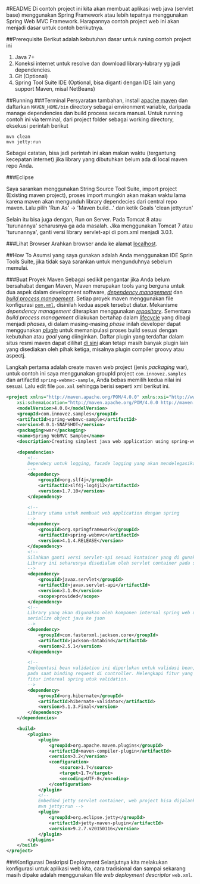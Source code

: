 #README
Di contoh project ini kita akan membuat aplikasi web java (servlet base) menggunakan Spring Framework atau lebih tepatnya menggunakan Spring Web MVC Framework. Harapannya contoh project web ini akan menjadi dasar untuk contoh berikutnya.

##Prerequisite
Berikut adalah kebutuhan dasar untuk runing contoh project ini

1. Java 7+
2. Koneksi internet untuk resolve dan download library-lubrary yg jadi dependencies.
3. Git (Optional)
4. Spring Tool Suite IDE (Optional, bisa diganti dengan IDE lain yang support Maven, misal NetBeans)

##Running
###Terminal
Persyaratan tambahan, install [apache maven](maven.apache.org) dan daftarkan `MAVEN_HOME/bin` directory sebagai environment variable, daripada manage dependencies dan build process secara manual. Untuk running contoh ini via terminal, dari project folder sebagai working directory, eksekusi perintah berikut

```
mvn clean
mvn jetty:run
```

Sebagai catatan, bisa jadi perintah ini akan makan waktu (tergantung kecepatan internet) jika library yang dibutuhkan belum ada di local maven repo Anda.

###Eclipse

Saya sarankan menggunakan String Source Tool Suite, import project (Existing maven project), proses import mungkin akan makan waktu lama karena maven akan mengunduh library dependecies dari central repo maven. Lalu pilih 'Run As' -> 'Maven build...' dan ketik Goals 'clean jetty:run'

Selain itu bisa juga dengan, Run on Server. Pada Tomcat 8 atau 'turunannya' seharusnya ga ada masalah. Jika menggunakan Tomcat 7 atau 'turunannya', ganti versi library servlet-api di pom.xml menjadi 3.0.1.

###Lihat Browser
Arahkan browser anda ke alamat [localhost](http://localhost:8080). 

##How To
Asumsi yang saya gunakan adalah Anda menggunakan IDE Sprin Tools Suite, jika tidak saya sarankan untuk mengunduhnya sebelum memulai.

###Buat Proyek Maven
Sebagai sedikit pengantar jika Anda belum bersahabat dengan Maven, Maven merupakan tools yang berguna untuk dua aspek dalam development software, [*dependency management*](http://maven.apache.org/guides/introduction/introduction-to-dependency-mechanism.html) dan [*build process management*](http://maven.apache.org/guides/introduction/introduction-to-plugins.html). Setiap proyek maven menggunakan file konfigurasi [`pom.xml`](http://maven.apache.org/guides/introduction/introduction-to-the-pom.html), disinilah kedua aspek tersebut diatur. Mekanisme *dependency management* diterapkan menggunakan [*repository*](http://maven.apache.org/guides/introduction/introduction-to-repositories.html). Sementara *build process management* dilakukan bertahap dalam [lifecycle](http://maven.apache.org/guides/introduction/introduction-to-the-lifecycle.html) yang dibagi menjadi *phases*, di dalam masing-masing *phase* inilah developer dapat menggunakan [*plugin*](http://maven.apache.org/guides/introduction/introduction-to-plugins.html) untuk memanipulasi proses build sesuai dengan kebutuhan atau *goal* yang diinginkan. Daftar plugin yang terdaftar dalam situs resmi maven dapat dilihat [di sini](http://maven.apache.org/plugins/index.html) akan tetapi masih banyak plugin lain yang disediakan oleh pihak ketiga, misalnya plugin compiler groovy atau aspectj.

Langkah pertama adalah create maven web project (jenis *packaging* war), untuk contoh ini saya menggunakan groupId project `com.innovez.samples` dan artifactId `spring-webmvc-sample`, Anda bebas memilih kedua nilai ini sesuai. Lalu edit file `pom.xml` sehingga berisi seperti xml berikut ini.

```xml
<project xmlns="http://maven.apache.org/POM/4.0.0" xmlns:xsi="http://www.w3.org/2001/XMLSchema-instance"
	xsi:schemaLocation="http://maven.apache.org/POM/4.0.0 http://maven.apache.org/xsd/maven-4.0.0.xsd">
	<modelVersion>4.0.0</modelVersion>
	<groupId>com.innovez.samples</groupId>
	<artifactId>spring-webmvc-sample</artifactId>
	<version>0.0.1-SNAPSHOT</version>
	<packaging>war</packaging>
	<name>Spring WebMVC Sample</name>
	<description>Creating simplest java web application using spring-webmvc</description>

	<dependencies>
		<!-- 
		Dependecy untuk logging, facade logging yang akan mendelegasikan tugasnya ke log4j
		-->
		<dependency>
			<groupId>org.slf4j</groupId>
			<artifactId>slf4j-log4j12</artifactId>
			<version>1.7.10</version>
		</dependency>

		<!--
		Library utama untuk membuat web application dengan spring 
		-->
		<dependency>
			<groupId>org.springframework</groupId>
			<artifactId>spring-webmvc</artifactId>
			<version>4.1.4.RELEASE</version>
		</dependency>
		<!-- 
		Silahkan ganti versi servlet-api sesuai kontainer yang di gunakan. 
		Library ini seharusnya disedialan oleh servlet container pada saat runtime.
		-->
		<dependency>
			<groupId>javax.servlet</groupId>
			<artifactId>javax.servlet-api</artifactId>
			<version>3.1.0</version>
			<scope>provided</scope>
		</dependency>
		<!-- 
		Library yang akan digunakan oleh komponen internal spring web untuk 
		serialize object java ke json 
		-->
		<dependency>
			<groupId>com.fasterxml.jackson.core</groupId>
			<artifactId>jackson-databind</artifactId>
			<version>2.5.1</version>
		</dependency>

		<!-- 
		Impleentasi bean validation ini diperlukan untuk validasi bean, termasuk 
		pada saat binding request di controller. Melengkapi fitur yang sudah diberikan 
		fitur internal spring utuk validation. 
		-->
		<dependency>
			<groupId>org.hibernate</groupId>
			<artifactId>hibernate-validator</artifactId>
			<version>5.1.3.Final</version>
		</dependency>
	</dependencies>

	<build>
		<plugins>
			<plugin>
				<groupId>org.apache.maven.plugins</groupId>
				<artifactId>maven-compiler-plugin</artifactId>
				<version>3.2</version>
				<configuration>
					<source>1.7</source>
					<target>1.7</target>
					<encoding>UTF-8</encoding>
				</configuration>
			</plugin>
			<!-- 
			Embedded jetty servlet container, web project bisa dijalankan dengan perintah berikut 
			mvn jetty:run -->
			<plugin>
				<groupId>org.eclipse.jetty</groupId>
				<artifactId>jetty-maven-plugin</artifactId>
				<version>9.2.7.v20150116</version>
			</plugin>
		</plugins>
	</build>
</project>
```

###Konfigurasi Deskripsi Deployment
Selanjutnya kita melakukan konfigurasi untuk aplikasi web kita, cara tradisional dan sampai sekarang masih dipake adalah menggunakan file *web deployment descriptor* `web.xml`.
